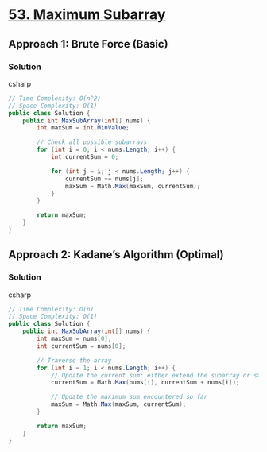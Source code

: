 # [53. Maximum Subarray](https://leetcode.com/problems/maximum-subarray/)

## Approach 1: Brute Force (Basic)

### Solution
csharp
```csharp
// Time Complexity: O(n^2)
// Space Complexity: O(1)
public class Solution {
    public int MaxSubArray(int[] nums) {
        int maxSum = int.MinValue;

        // Check all possible subarrays
        for (int i = 0; i < nums.Length; i++) {
            int currentSum = 0;

            for (int j = i; j < nums.Length; j++) {
                currentSum += nums[j];
                maxSum = Math.Max(maxSum, currentSum);
            }
        }

        return maxSum;
    }
}
```

## Approach 2: Kadane’s Algorithm (Optimal)

### Solution
csharp
```csharp
// Time Complexity: O(n)
// Space Complexity: O(1)
public class Solution {
    public int MaxSubArray(int[] nums) {
        int maxSum = nums[0];
        int currentSum = nums[0];

        // Traverse the array
        for (int i = 1; i < nums.Length; i++) {
            // Update the current sum: either extend the subarray or start a new one
            currentSum = Math.Max(nums[i], currentSum + nums[i]);

            // Update the maximum sum encountered so far
            maxSum = Math.Max(maxSum, currentSum);
        }

        return maxSum;
    }
}
```

